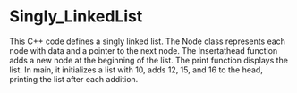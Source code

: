 # Singly_LinkedList
 This C++ code defines a singly linked list. The Node class represents each node with data and a pointer to the next node. The Insertathead function adds a new node at the beginning of the list. The print function displays the list. In main, it initializes a list with 10, adds 12, 15, and 16 to the head, printing the list after each addition.
